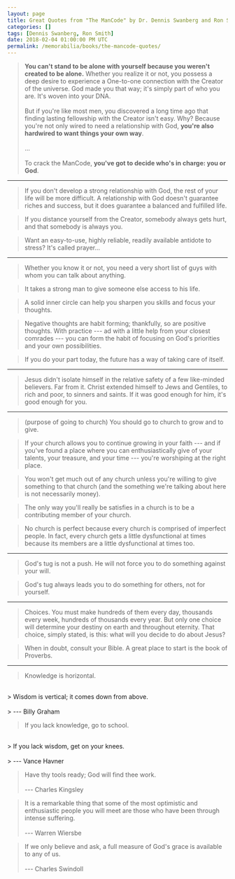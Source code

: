 ```yaml
---
layout: page
title: Great Quotes from "The ManCode" by Dr. Dennis Swanberg and Ron Smith
categories: []
tags: [Dennis Swanberg, Ron Smith]
date: 2018-02-04 01:00:00 PM UTC
permalink: /memorabilia/books/the-mancode-quotes/
---
```


<!-- finished last February 4, 2018 at about 09:00:00 PM Philippine Time -->



> **You can't stand to be alone with yourself because you weren't created to be alone.** Whether you realize it or not, you possess a deep desire to experience a One-to-one connection with the Creator of the universe. God made you that way; it's simply part of who you are. It's woven into your DNA.
<br /><br />
> But if you're like most men, you discovered a long time ago that finding lasting fellowship with the Creator isn't easy. Why? Because you're not only wired to need a relationship with God, **you're also hardwired to want things your own way**.
<br /><br />
> ...
<br /><br />
> To crack the ManCode, **you've got to decide who's in charge: you or God**.


----------


> If you don't develop a strong relationship with God, the rest of your life will be more difficult. A relationship with God doesn't guarantee riches and success, but it does guarantee a balanced and fulfilled life.

> If you distance yourself from the Creator, somebody always gets hurt, and that somebody is always you.

> Want an easy-to-use, highly reliable, readily available antidote to stress? It's called prayer...


----------


> Whether you know it or not, you need a very short list of guys with whom you can talk about anything.

> It takes a strong man to give someone else access to his life.

> A solid inner circle can help you sharpen you skills and focus your thoughts.

> Negative thoughts are habit forming; thankfully, so are positive thoughts. With practice --- ad with a little help from your closest comrades --- you can form the habit of focusing on God's priorities and your own possibilities.

> If you do your part today, the future has a way of taking care of itself.


----------


> Jesus didn't isolate himself in the relative safety of a few like-minded believers. Far from it. Christ extended himself to Jews and Gentiles, to rich and poor, to sinners and saints. If it was good enough for him, it's good enough for you.


----------


> (purpose of going to church) You should go to church to grow and to give.

> If your church allows you to continue growing in your faith --- and if you've found a place where you can enthusiastically give of your talents, your treasure, and your time --- you're worshiping at the right place.

> You won't get much out of any church unless you're willing to give something to that church (and the something we're talking about here is not necessarily money).

> The only way you'll really be satisfies in a church is to be a contributing member of your church.

> No church is perfect because every church is comprised of imperfect people. In fact, every church gets a little dysfunctional at times because its members are a little dysfunctional at times too.


----------


> God's tug is not a push. He will not force you to do something against your will.

> God's tug always leads you to do something for others, not for yourself.


----------


> Choices. You must make hundreds of them every day, thousands every week, hundreds of thousands every year. But only one choice will determine your destiny on earth and throughout eternity. That choice, simply stated, is this: what will you decide to do about Jesus?

> When in doubt, consult your Bible. A great place to start is the book of Proverbs.


----------


> Knowledge is horizontal.
<br />
> Wisdom is vertical; it comes down from above.
<br /><br />
> --- Billy Graham


> If you lack knowledge, go to school.
<br />
> If you lack wisdom, get on your knees.
<br /><br />
> --- Vance Havner


> Have thy tools ready; God will find thee work.
<br /><br />
> --- Charles Kingsley


> It is a remarkable thing that some of the most optimistic and enthusiastic people you will meet are those who have been through intense suffering.
<br /><br />
> --- Warren Wiersbe


> If we only believe and ask, a full measure of God's grace is available to any of us.
<br /><br />
> --- Charles Swindoll



